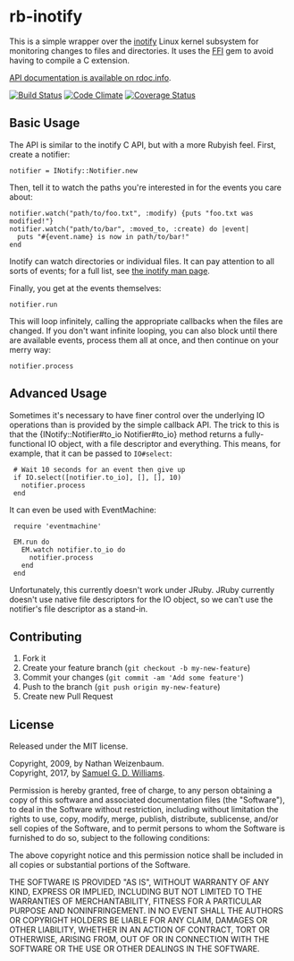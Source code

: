 # rb-inotify

This is a simple wrapper over the [inotify](https://en.wikipedia.org/wiki/Inotify) Linux kernel subsystem
for monitoring changes to files and directories.
It uses the [FFI](https://wiki.github.com/ffi/ffi) gem to avoid having to compile a C extension.

[API documentation is available on rdoc.info](https://rdoc.info/projects/nex3/rb-inotify).

[![Build Status](https://secure.travis-ci.org/guard/rb-inotify.svg)](https://travis-ci.org/guard/rb-inotify)
[![Code Climate](https://codeclimate.com/github/guard/rb-inotify.svg)](https://codeclimate.com/github/guard/rb-inotify)
[![Coverage Status](https://coveralls.io/repos/guard/rb-inotify/badge.svg)](https://coveralls.io/r/guard/rb-inotify)

## Basic Usage

The API is similar to the inotify C API, but with a more Rubyish feel.
First, create a notifier:

    notifier = INotify::Notifier.new

Then, tell it to watch the paths you're interested in
for the events you care about:

    notifier.watch("path/to/foo.txt", :modify) {puts "foo.txt was modified!"}
    notifier.watch("path/to/bar", :moved_to, :create) do |event|
      puts "#{event.name} is now in path/to/bar!"
    end

Inotify can watch directories or individual files.
It can pay attention to all sorts of events;
for a full list, see [the inotify man page](https://www.tin.org/bin/man.cgi?section=7&topic=inotify).

Finally, you get at the events themselves:

    notifier.run

This will loop infinitely, calling the appropriate callbacks when the files are changed.
If you don't want infinite looping,
you can also block until there are available events,
process them all at once,
and then continue on your merry way:

    notifier.process

## Advanced Usage

Sometimes it's necessary to have finer control over the underlying IO operations
than is provided by the simple callback API.
The trick to this is that the \{INotify::Notifier#to_io Notifier#to_io} method
returns a fully-functional IO object,
with a file descriptor and everything.
This means, for example, that it can be passed to `IO#select`:

     # Wait 10 seconds for an event then give up
     if IO.select([notifier.to_io], [], [], 10)
       notifier.process
     end

It can even be used with EventMachine:

     require 'eventmachine'

     EM.run do
       EM.watch notifier.to_io do
         notifier.process
       end
     end

Unfortunately, this currently doesn't work under JRuby.
JRuby currently doesn't use native file descriptors for the IO object,
so we can't use the notifier's file descriptor as a stand-in.

## Contributing

1. Fork it
2. Create your feature branch (`git checkout -b my-new-feature`)
3. Commit your changes (`git commit -am 'Add some feature'`)
4. Push to the branch (`git push origin my-new-feature`)
5. Create new Pull Request

## License

Released under the MIT license.

Copyright, 2009, by Nathan Weizenbaum.  
Copyright, 2017, by [Samuel G. D. Williams](https://www.codeotaku.com/samuel-williams).

Permission is hereby granted, free of charge, to any person obtaining a copy
of this software and associated documentation files (the "Software"), to deal
in the Software without restriction, including without limitation the rights
to use, copy, modify, merge, publish, distribute, sublicense, and/or sell
copies of the Software, and to permit persons to whom the Software is
furnished to do so, subject to the following conditions:

The above copyright notice and this permission notice shall be included in
all copies or substantial portions of the Software.

THE SOFTWARE IS PROVIDED "AS IS", WITHOUT WARRANTY OF ANY KIND, EXPRESS OR
IMPLIED, INCLUDING BUT NOT LIMITED TO THE WARRANTIES OF MERCHANTABILITY,
FITNESS FOR A PARTICULAR PURPOSE AND NONINFRINGEMENT. IN NO EVENT SHALL THE
AUTHORS OR COPYRIGHT HOLDERS BE LIABLE FOR ANY CLAIM, DAMAGES OR OTHER
LIABILITY, WHETHER IN AN ACTION OF CONTRACT, TORT OR OTHERWISE, ARISING FROM,
OUT OF OR IN CONNECTION WITH THE SOFTWARE OR THE USE OR OTHER DEALINGS IN
THE SOFTWARE.
